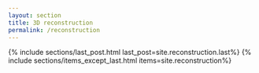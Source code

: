 ```yaml
---
layout: section
title: 3D reconstruction
permalink: /reconstruction
---
```

{% include sections/last_post.html last_post=site.reconstruction.last%}
{% include sections/items_except_last.html items=site.reconstruction%}
